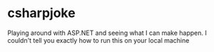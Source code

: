 # csharpjoke

Playing around with ASP.NET and seeing what I can make happen. I couldn't tell you exactly how to run this on your local machine
